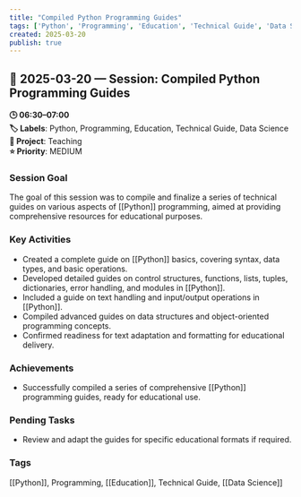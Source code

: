 ```yaml
---
title: "Compiled Python Programming Guides"
tags: ['Python', 'Programming', 'Education', 'Technical Guide', 'Data Science']
created: 2025-03-20
publish: true
---
```


## 📅 2025-03-20 — Session: Compiled Python Programming Guides

**🕒 06:30–07:00**  
**🏷️ Labels**: Python, Programming, Education, Technical Guide, Data Science  
**📂 Project**: Teaching  
**⭐ Priority**: MEDIUM  


### Session Goal
The goal of this session was to compile and finalize a series of technical guides on various aspects of [[Python]] programming, aimed at providing comprehensive resources for educational purposes.

### Key Activities
- Created a complete guide on [[Python]] basics, covering syntax, data types, and basic operations.
- Developed detailed guides on control structures, functions, lists, tuples, dictionaries, error handling, and modules in [[Python]].
- Included a guide on text handling and input/output operations in [[Python]].
- Compiled advanced guides on data structures and object-oriented programming concepts.
- Confirmed readiness for text adaptation and formatting for educational delivery.

### Achievements
- Successfully compiled a series of comprehensive [[Python]] programming guides, ready for educational use.

### Pending Tasks
- Review and adapt the guides for specific educational formats if required.

### Tags
[[Python]], Programming, [[Education]], Technical Guide, [[Data Science]]
